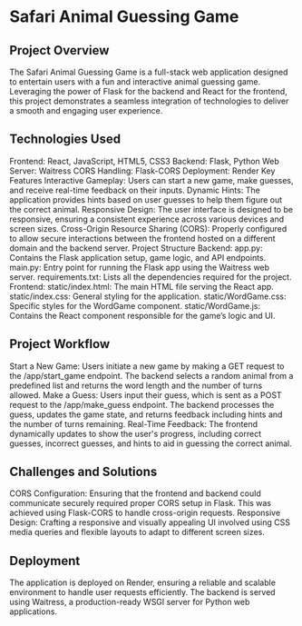 # Safari Animal Guessing Game
## Project Overview
The Safari Animal Guessing Game is a full-stack web application designed to entertain users with a fun and interactive animal guessing game. Leveraging the power of Flask for the backend and React for the frontend, this project demonstrates a seamless integration of technologies to deliver a smooth and engaging user experience.

## Technologies Used
Frontend: React, JavaScript, HTML5, CSS3
Backend: Flask, Python
Web Server: Waitress
CORS Handling: Flask-CORS
Deployment: Render
Key Features
Interactive Gameplay: Users can start a new game, make guesses, and receive real-time feedback on their inputs.
Dynamic Hints: The application provides hints based on user guesses to help them figure out the correct animal.
Responsive Design: The user interface is designed to be responsive, ensuring a consistent experience across various devices and screen sizes.
Cross-Origin Resource Sharing (CORS): Properly configured to allow secure interactions between the frontend hosted on a different domain and the backend server.
Project Structure
Backend:
app.py: Contains the Flask application setup, game logic, and API endpoints.
main.py: Entry point for running the Flask app using the Waitress web server.
requirements.txt: Lists all the dependencies required for the project.
Frontend:
static/index.html: The main HTML file serving the React app.
static/index.css: General styling for the application.
static/WordGame.css: Specific styles for the WordGame component.
static/WordGame.js: Contains the React component responsible for the game’s logic and UI.

## Project Workflow
Start a New Game: Users initiate a new game by making a GET request to the /app/start_game endpoint. The backend selects a random animal from a predefined list and returns the word length and the number of turns allowed.
Make a Guess: Users input their guess, which is sent as a POST request to the /app/make_guess endpoint. The backend processes the guess, updates the game state, and returns feedback including hints and the number of turns remaining.
Real-Time Feedback: The frontend dynamically updates to show the user's progress, including correct guesses, incorrect guesses, and hints to aid in guessing the correct animal.

## Challenges and Solutions
CORS Configuration: Ensuring that the frontend and backend could communicate securely required proper CORS setup in Flask. This was achieved using Flask-CORS to handle cross-origin requests.
Responsive Design: Crafting a responsive and visually appealing UI involved using CSS media queries and flexible layouts to adapt to different screen sizes.

## Deployment
The application is deployed on Render, ensuring a reliable and scalable environment to handle user requests efficiently. The backend is served using Waitress, a production-ready WSGI server for Python web applications.

